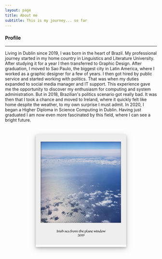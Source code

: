 ```yaml
---
layout: page
title: About me
subtitle: This is my journey... so far
---
```


### **Profile**

------
<p>Living in Dublin since 2019, I was born in the heart of Brazil. My professional journey started in my home country in Linguistics and Literature University. After studying it for a year I then transferred to Graphic Design. After graduation, I moved to Sao Paulo, the biggest city in Latin America, where I worked as a graphic designer for a few of years. 
I then got hired by public service and started working with politics. That was when my duties expanded to social media manager and IT support. This experience gave me the opportunity to discover my enthusiasm for computing and system administration. But in 2018, Brazilian's politics scenario got really bad. It was then that I took a chance and moved to Ireland, where it quickly felt like home despite the weather, to my own surprise I must admit. In 2020, I began a Higher Diploma in Science Computing in Dublin. Having just graduated I am now even more fascinated by this field, where I can see a bright future.</p>

<style>
    .h1 {
        vertical-align: baseline;
        vertical-align: middle;
    }
    .polaroid {
      width: 300px;
      box-shadow: 0 4px 8px 0 rgba(0, 0, 0, 0.2), 0 6px 20px 0 rgba(0, 0, 0, 0.19);
      display: block;
      margin-left: auto;
      margin-right: auto;

    }
</style>
<h1>
<div class="polaroid">
    <img src="https://github.com/borgesdesa/borgesdesa.github.io/blob/master/assets/img/polaroid1.jpg?raw=true" alt="cassandra, the prettiest kitty" width="300px">
    </div>
</h1>